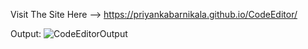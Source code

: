 Visit The Site Here --> https://priyankabarnikala.github.io/CodeEditor/

Output:
![CodeEditorOutput](https://github.com/user-attachments/assets/f60e7688-8413-456c-b2e3-e2c52ccbe95e)
